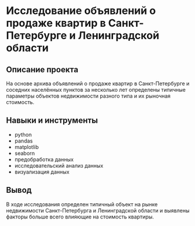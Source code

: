 # Исследование объявлений о продаже квартир в Санкт-Петербурге и Ленинградской области

## Описание проекта 
На основе архива объявлений о продаже квартир в Санкт-Петербурге и соседних населённых пунктов за несколько лет определены типичные параметры объектов недвижимости разного типа и их рыночная стоимость.

## Навыки и инструменты

- python
- pandas
- matplotlib
- seaborn
- предобработка данных
- исследовательский анализ данных
- визуализация данных

## Вывод
В ходе исследования определен типичный объект на рынке недвижимости Санкт-Петербурга и Ленинградской области и выявлены факторы больше всего влияющие на стоимость квартиры.
